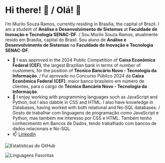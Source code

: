 # Hi there! 👋 / Olá! 👋

I’m Murilo Souza Ramos, currently residing in Brasília, the capital of Brazil. I am a student of **Análise e Desenvolvimento de Sistemas** at **Faculdade de Inovação e Tecnologia SENAC-DF**. / Sou Murilo Souza Ramos, atualmente resido em Brasília, capital do Brasil. Sou aluno de **Análise e Desenvolvimento de Sistemas** na **Faculdade de Inovação e Tecnologia SENAC-DF**.

- 🔭 I was approved in the 2024 Public Competition of **Caixa Econômica Federal (CEF)**, the largest Brazilian bank in terms of number of customers, for the position of **Técnico Bancário Novo - Tecnologia da Informação**. / Fui aprovado no Concurso Público 2024 da **Caixa Econômica Federal (CEF)**, maior banco brasileiro em número de clientes, para o cargo de **Técnico Bancário Novo - Tecnologia da Informação**.
- 🌱 I enjoy working with programming languages such as JavaScript and Python, but I also dabble in CSS and HTML. I also have knowledge in Databases, having worked with both relational and No-SQL databases. / Gosto de trabalhar com linguagens de programação como JavaScript e Python, mas também me interesso por CSS e HTML. Também tenho conhecimento em Bancos de Dados, tendo trabalhado com bancos de dados relacionais e No-SQL.
- 📫 [LinkedIn](https://www.linkedin.com/in/murs77r/)

![Estatísticas do GitHub](https://github-readme-stats.vercel.app/api?username=murs77r&theme=dark&show_icons=true&hide_border=false&count_private=true)

![Linguagens Favoritas](https://github-readme-stats.vercel.app/api/top-langs/?username=murs77r&theme=dark&show_icons=true&hide_border=false&layout=compact)
